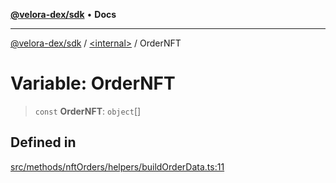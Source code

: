 [**@velora-dex/sdk**](../../README.md) • **Docs**

***

[@velora-dex/sdk](../../globals.md) / [\<internal\>](../README.md) / OrderNFT

# Variable: OrderNFT

> `const` **OrderNFT**: `object`[]

## Defined in

[src/methods/nftOrders/helpers/buildOrderData.ts:11](https://github.com/VeloraDEX/sdk/blob/feat/extend_delta_orders_filtering/src/methods/nftOrders/helpers/buildOrderData.ts#L11)
